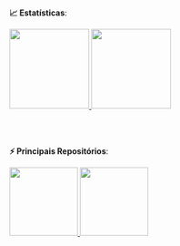 <b> :chart_with_upwards_trend: Estatísticas</b>:

<a href="https://github.com/caiquemiranda">
  <img height="140em" src="https://github-readme-stats.vercel.app/api?username=caiquemiranda&show_icons=true&theme=dark&include_commits=true"/>
</a>

<a href="https://github.com/caiquemiranda">
  <img height="140em" src="https://github-readme-stats.vercel.app/api/top-langs/?username=caiquemiranda&layout=compact&langs_count=8&theme=dark"/>
</a>


<br></br>

<b> ⚡ Principais Repositórios</b>:

<a href="https://github.com/karinnecristina/backtesting-python">
  <img height="120em" src="https://github-readme-stats.vercel.app/api/pin/?username=caiquemiranda&repo=backtesting-python=dark" />
</a>

<a href="https://github.com/caiquemiranda/algo-trading">
  <img height="120em" src="https://github-readme-stats.vercel.app/api/pin/?username=caiquemiranda&repo=algo-trading=dark" />
</a>
